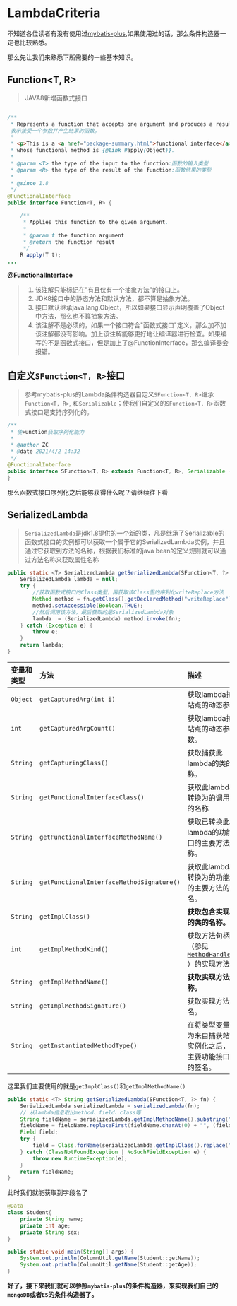 # LambdaCriteria

不知道各位读者有没有使用过[mybatis-plus](https://mp.baomidou.com/),如果使用过的话，那么条件构造器一定也比较熟悉。



那么先让我们来熟悉下所需要的一些基本知识。

## Function<T, R>

> JAVA8新增函数式接口

```java

/**
 * Represents a function that accepts one argument and produces a result.
 表示接受一个参数并产生结果的函数。
 *
 * <p>This is a <a href="package-summary.html">functional interface</a>
 * whose functional method is {@link #apply(Object)}.
 *
 * @param <T> the type of the input to the function:函数的输入类型
 * @param <R> the type of the result of the function:函数结果的类型
 *
 * @since 1.8
 */
@FunctionalInterface
public interface Function<T, R> {

    /**
     * Applies this function to the given argument.
     *
     * @param t the function argument
     * @return the function result
     */
    R apply(T t);
...
```

**@FunctionalInterface**

> 1. 该注解只能标记在"有且仅有一个抽象方法"的接口上。
> 2. JDK8接口中的静态方法和默认方法，都不算是抽象方法。
> 3. 接口默认继承java.lang.Object，所以如果接口显示声明覆盖了Object中方法，那么也不算抽象方法。
> 4. 该注解不是必须的，如果一个接口符合"函数式接口"定义，那么加不加该注解都没有影响。加上该注解能够更好地让编译器进行检查。如果编写的不是函数式接口，但是加上了@FunctionInterface，那么编译器会报错。

## 自定义`SFunction<T, R>`接口

> 参考mybatis-plus的Lambda条件构造器自定义`SFunction<T, R>`继承`Function<T, R>`, 和`Serializable`；使我们自定义的`SFunction<T, R>`函数式接口是支持序列化的。

```java
/**
 * 使Function获取序列化能力
 *
 * @author ZC
 * @date 2021/4/2 14:32
 */
@FunctionalInterface
public interface SFunction<T, R> extends Function<T, R>, Serializable {
}
```

那么函数式接口序列化之后能够获得什么呢？请继续往下看

## SerializedLambda

> `SerializedLambda`是jdk1.8提供的一个新的类，凡是继承了Serializable的函数式接口的实例都可以获取一个属于它的SerializedLambda实例，并且通过它获取到方法的名称，根据我们标准的java bean的定义规则就可以通过方法名称来获取属性名称

```java
public static <T> SerializedLambda getSerializedLambda(SFunction<T, ?> fn) {
    SerializedLambda lambda = null;
    try {
        //获取函数式接口的Class类型，再获取该Class里的序列化writeReplace方法
        Method method = fn.getClass().getDeclaredMethod("writeReplace");
        method.setAccessible(Boolean.TRUE);
        //然后调用该方法，最后获取的是SerializedLambda对象
        lambda  = (SerializedLambda) method.invoke(fn);
    } catch (Exception e) {
        throw e;
    }
    return lambda;
}
```

| 变量和类型 | 方法                                      | 描述                                                         |
| :--------- | :---------------------------------------- | :----------------------------------------------------------- |
| `Object`   | `getCapturedArg(int i)`                   | 获取lambda捕获站点的动态参数。                               |
| `int`      | `getCapturedArgCount()`                   | 获取lambda捕获站点的动态参数计数。                           |
| `String`   | `getCapturingClass()`                     | 获取捕获此lambda的类的名称。                                 |
| `String`   | `getFunctionalInterfaceClass()`           | 获取此lambda已转换为的调用类型的名称                         |
| `String`   | `getFunctionalInterfaceMethodName()`      | 获取已转换此lambda的功能接口的主要方法的名称。               |
| `String`   | `getFunctionalInterfaceMethodSignature()` | 获取此lambda已转换为的功能接口的主要方法的签名。             |
| `String`   | `getImplClass()`                          | **获取包含实现方法的类的名称。**                             |
| `int`      | `getImplMethodKind()`                     | 获取方法句柄类（参见[`MethodHandleInfo`](http://www.1024sky.cn/blog/article/MethodHandleInfo.html) ）的实现方法。 |
| `String`   | `getImplMethodName()`                     | **获取实现方法的名称。**                                     |
| `String`   | `getImplMethodSignature()`                | 获取实现方法的签名。                                         |
| `String`   | `getInstantiatedMethodType()`             | 在将类型变量替换为来自捕获站点的实例化之后，获取主要功能接口方法的签名。 |

这里我们主要使用的就是`getImplClass()`和`getImplMethodName()`

```java
public static <T> String getSerializedLambda(SFunction<T, ?> fn) {
    SerializedLambda serializedLambda = serializedLambda(fn);
    // 从lambda信息取出method、field、class等
    String fieldName = serializedLambda.getImplMethodName().substring("get".length());
    fieldName = fieldName.replaceFirst(fieldName.charAt(0) + "", (fieldName.charAt(0) + "").toLowerCase());
    Field field;
    try {
        field = Class.forName(serializedLambda.getImplClass().replace("/", ".")).getDeclaredField(fieldName);
    } catch (ClassNotFoundException | NoSuchFieldException e) {
        throw new RuntimeException(e);
    }
    return fieldName;
}
```

此时我们就能获取到字段名了

```java
@Data
class Student{
    private String name;
    private int age;
    private String sex;
}

public static void main(String[] args) {
    System.out.println(ColumnUtil.getName(Student::getName));
    System.out.println(ColumnUtil.getName(Student::getAge));
}
```

**好了，接下来我们就可以参照`mybatis-plus`的条件构造器，来实现我们自己的`mongoDB`或者`ES`的条件构造器了。**

